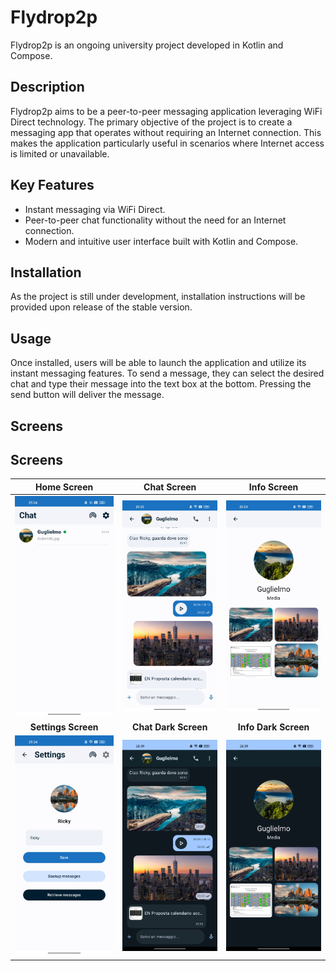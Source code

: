 # Flydrop2p

Flydrop2p is an ongoing university project developed in Kotlin and Compose.

## Description

Flydrop2p aims to be a peer-to-peer messaging application leveraging WiFi Direct technology. The primary objective of the project is to create a messaging app that operates without requiring an Internet connection. This makes the application particularly useful in scenarios where Internet access is limited or unavailable.

## Key Features

- Instant messaging via WiFi Direct.
- Peer-to-peer chat functionality without the need for an Internet connection.
- Modern and intuitive user interface built with Kotlin and Compose.

## Installation

As the project is still under development, installation instructions will be provided upon release of the stable version.

## Usage

Once installed, users will be able to launch the application and utilize its instant messaging features. To send a message, they can select the desired chat and type their message into the text box at the bottom. Pressing the send button will deliver the message.

## Screens

## Screens

| **Home Screen**               | **Chat Screen**               | **Info Screen**               |
|:-----------------------------:|:-----------------------------:|:-----------------------------:|
| ![home screen](docs/home.jpg) | ![chat screen](docs/chat.jpg) | ![info screen](docs/info.jpg) |
| **Settings Screen**           | **Chat Dark Screen**          | **Info Dark Screen**          |
| ![settings screen](docs/settings.jpg) | ![chat dark screen](docs/chat-dark.jpg) | ![info dark screen](docs/info-dark.jpg) |
